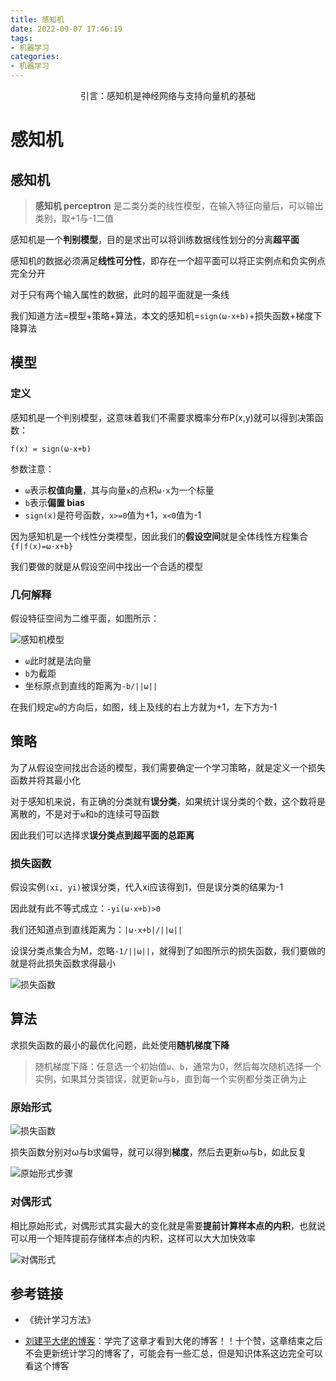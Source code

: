 ```yaml
---
title: 感知机
date: 2022-09-07 17:46:19
tags: 
- 机器学习
categories: 
- 机器学习
---
```


<center>
引言：感知机是神经网络与支持向量机的基础
</center>

<!--more-->

# 感知机

## 感知机

> **感知机 perceptron** 是二类分类的线性模型，在输入特征向量后，可以输出类别，取+1与-1二值

感知机是一个**判别模型**，目的是求出可以将训练数据线性划分的分离**超平面**

感知机的数据必须满足**线性可分性**，即存在一个超平面可以将正实例点和负实例点完全分开

对于只有两个输入属性的数据，此时的超平面就是一条线

我们知道方法=模型+策略+算法，本文的感知机=`sign(ω·x+b)`+损失函数+梯度下降算法

## 模型

### 定义

感知机是一个判别模型，这意味着我们不需要求概率分布P(x,y)就可以得到决策函数：

```
f(x) = sign(ω·x+b)
```

参数注意：

- `ω`表示**权值向量**，其与向量`x`的点积`ω·x`为一个标量
- `b`表示**偏置 bias**
- `sign(x)`是符号函数，`x>=0`值为+1，`x<0`值为-1

因为感知机是一个线性分类模型，因此我们的**假设空间**就是全体线性方程集合`{f|f(x)=ω·x+b}`

我们要做的就是从假设空间中找出一个合适的模型

### 几何解释

假设特征空间为二维平面，如图所示：

![感知机模型](http://img.yesmylord.cn//image-20220908172849997.png)

- `ω`此时就是法向量
- `b`为截距
- 坐标原点到直线的距离为`-b/||ω||`

在我们规定`ω`的方向后，如图，线上及线的右上方就为+1，左下方为-1

## 策略

为了从假设空间找出合适的模型，我们需要确定一个学习策略，就是定义一个损失函数并将其最小化

对于感知机来说，有正确的分类就有**误分类**，如果统计误分类的个数，这个数将是离散的，不是对于`ω`和`b`的连续可导函数

因此我们可以选择求**误分类点到超平面的总距离**

### 损失函数

假设实例`(xi, yi)`被误分类，代入xi应该得到1，但是误分类的结果为-1

因此就有此不等式成立：`-yi(ω·x+b)>0`

我们还知道点到直线距离为：`|ω·x+b|/||ω||`

设误分类点集合为M，忽略`-1/||ω||`，就得到了如图所示的损失函数，我们要做的就是将此损失函数求得最小

![损失函数](http://img.yesmylord.cn//image-20220908183530529.png)

## 算法

求损失函数的最小的最优化问题，此处使用**随机梯度下降**

> 随机梯度下降：任意选一个初始值`ω`、`b`，通常为0，然后每次随机选择一个实例，如果其分类错误，就更新`ω`与`b`，直到每一个实例都分类正确为止

### 原始形式

![损失函数](http://img.yesmylord.cn//image-20220908183530529.png)

损失函数分别对ω与b求偏导，就可以得到**梯度**，然后去更新ω与b，如此反复

![原始形式步骤](http://img.yesmylord.cn//image-20220908204137767.png)

### 对偶形式

相比原始形式，对偶形式其实最大的变化就是需要**提前计算样本点的内积**，也就说可以用一个矩阵提前存储样本点的内积，这样可以大大加快效率

![对偶形式](http://img.yesmylord.cn//image-20220908204219147.png)

## 参考链接

- 《统计学习方法》

- [刘建平大佬的博客](https://www.cnblogs.com/pinard/p/6042320.html)：学完了这章才看到大佬的博客！！十个赞，这章结束之后不会更新统计学习的博客了，可能会有一些汇总，但是知识体系这边完全可以看这个博客





